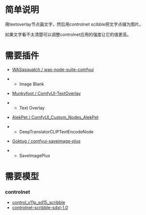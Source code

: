# 简单说明

用textoverlay节点画文字，然后用controlnet scibble把文字点缀为图片。

如果文字看不太清楚可以调整controlnet应用的强度让它的值更高。

# 需要插件

- [WASasquatch / was-node-suite-comfyui](https://github.com/WASasquatch/was-node-suite-comfyui)
- - Image Blank

- [Munkyfoot / ComfyUI-TextOverlay](https://github.com/Munkyfoot/ComfyUI-TextOverlay)
- - Text Overlay

- [AlekPet / ComfyUI_Custom_Nodes_AlekPet](https://github.com/AlekPet/ComfyUI_Custom_Nodes_AlekPet)
- - DeepTranslatorCLIPTextEncodeNode

- [Goktug / comfyui-saveimage-plus](https://github.com/Goktug/comfyui-saveimage-plus)
- - SaveImagePlus

# 需要模型
### controlnet
- [control_v11p_sd15_scribble](https://huggingface.co/nolanaatama/models/blob/main/control_v11p_sd15_scribble_fp16.safetensors)
- [controlnet-scribble-sdxl-1.0](https://huggingface.co/xinsir/controlnet-scribble-sdxl-1.0)